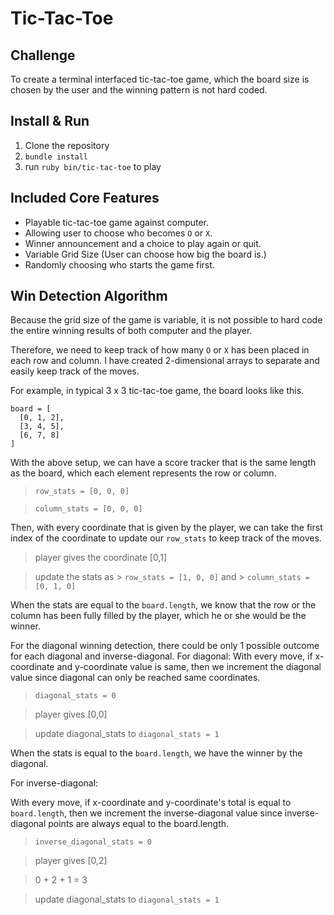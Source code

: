 # Tic-Tac-Toe

## Challenge

To create a terminal interfaced tic-tac-toe game, which the board size is chosen by the user and the winning pattern is not hard coded.

## Install & Run

1. Clone the repository
2. `bundle install`
3. run `ruby bin/tic-tac-toe` to play

## Included Core Features

* Playable tic-tac-toe game against computer.
* Allowing user to choose who becomes `O` or `X`.
* Winner announcement and a choice to play again or quit.
* Variable Grid Size (User can choose how big the board is.)
* Randomly choosing who starts the game first.

## Win Detection Algorithm

Because the grid size of the game is variable, it is not possible to hard code the entire winning results of both computer and the player.

Therefore, we need to keep track of how many `O` or `X` has been placed in each row and column.
I have created 2-dimensional arrays to separate and easily keep track of the moves.

For example, in typical 3 x 3 tic-tac-toe game, the board looks like this.
```
board = [
  [0, 1, 2],
  [3, 4, 5],
  [6, 7, 8]
]
```
With the above setup, we can have a score tracker that is the same length as the board, which each element represents the row or column.
> `row_stats = [0, 0, 0]`

> `column_stats = [0, 0, 0]`

Then, with every coordinate that is given by the player, we can take the first index of the coordinate to update our `row_stats` to keep track of the moves.
> player gives the coordinate [0,1]

> update the stats as > `row_stats = [1, 0, 0]` and > `column_stats = [0, 1, 0]`

When the stats are equal to the `board.length`, we know that the row or the column has been fully filled by the player, which he or she would be the winner.

For the diagonal winning detection, there could be only 1 possible outcome for each diagonal and inverse-diagonal.
For diagonal:
With every move, if x-coordinate and y-coordinate value is same, then we increment the diagonal value since diagonal can only be reached same coordinates.
> `diagonal_stats = 0`

> player gives [0,0]

> update diagonal_stats to `diagonal_stats = 1`

When the stats is equal to the `board.length`, we have the winner by the diagonal.

For inverse-diagonal:

With every move, if x-coordinate and y-coordinate's total is equal to `board.length`, then we increment the inverse-diagonal value since inverse-diagonal points are always equal to the board.length.
> `inverse_diagonal_stats = 0`

> player gives [0,2]

> 0 + 2 + 1 = 3

> update diagonal_stats to `diagonal_stats = 1`
